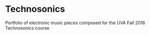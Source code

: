 # Technosonics
Portfolio of electronic music pieces composed for the UVA Fall 2016 Technosonics course

